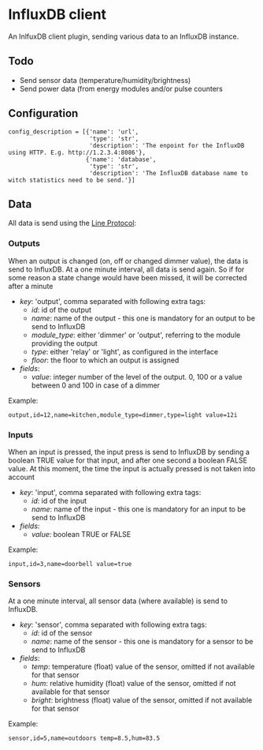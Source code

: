 # InfluxDB client

An InlfuxDB client plugin, sending various data to an InfluxDB instance.

## Todo

* Send sensor data (temperature/humidity/brightness)
* Send power data (from energy modules and/or pulse counters

## Configuration

```
config_description = [{'name': 'url',
                       'type': 'str',
                       'description': 'The enpoint for the InfluxDB using HTTP. E.g. http://1.2.3.4:8086'},
                      {'name': 'database',
                       'type': 'str',
                       'description': 'The InfluxDB database name to witch statistics need to be send.'}]
```

## Data

All data is send using the [Line Protocol](https://influxdb.com/docs/v0.9/write_protocols/line.html):

### Outputs

When an output is changed (on, off or changed dimmer value), the data is send to InfluxDB. At a one minute interval,
all data is send again. So if for some reason a state change would have been missed, it will be corrected after a minute

* *key*: 'output', comma separated with following extra tags:
  * *id*: id of the output
  * *name*: name of the output - this one is mandatory for an output to be send to InfluxDB
  * *module_type*: either 'dimmer' or 'output', referring to the module providing the output
  * *type*: either 'relay' or 'light', as configured in the interface
  * *floor*: the floor to which an output is assigned
* *fields*:
  * *value*: integer number of the level of the output. 0, 100 or a value between 0 and 100 in case of a dimmer

Example:

```
output,id=12,name=kitchen,module_type=dimmer,type=light value=12i
```

### Inputs

When an input is pressed, the input press is send to InfluxDB by sending a boolean TRUE value for that input, and after
one second a boolean FALSE value. At this moment, the time the input is actually pressed is not taken into account

* *key*: 'input', comma separated with following extra tags:
  * *id*: id of the input
  * *name*: name of the input - this one is mandatory for an input to be send to InfluxDB
* *fields*:
  * *value*: boolean TRUE or FALSE

Example:

```
input,id=3,name=doorbell value=true
```

### Sensors

At a one minute interval, all sensor data (where available) is send to InfluxDB.

* *key*: 'sensor', comma separated with following extra tags:
  * *id*: id of the sensor
  * *name*: name of the sensor - this one is mandatory for a sensor to be send to InfluxDB
* *fields*:
  * *temp*: temperature (float) value of the sensor, omitted if not available for that sensor
  * *hum*: relative humidity (float) value of the sensor, omitted if not available for that sensor
  * *bright*: brightness (float) value of the sensor, omitted if not available for that sensor

Example:

```
sensor,id=5,name=outdoors temp=8.5,hum=83.5
```
